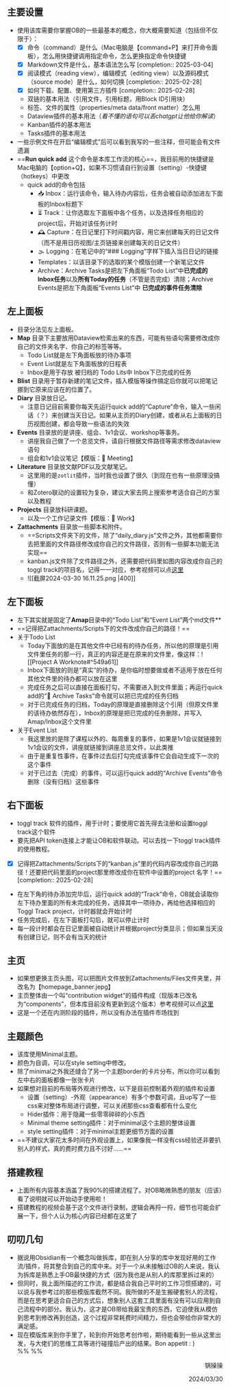 
## 主要设置
- 使用该库需要你掌握OB的一些最基本的概念，你大概需要知道（包括但不仅限于）：
	- [x] 命令（command）是什么（Mac电脑是【command+P】来打开命令面板），怎么用快捷键调用指定命令，怎么更换指定命令快捷键
	- [x] Markdown文件是什么，基本语法怎么写  [completion:: 2025-03-04]
	- [x] 阅读模式（reading view），编辑模式（editing view）以及源码模式（source mode）是什么，如何切换  [completion:: 2025-02-28]
	- [x] 如何下载、配置、使用第三方插件  [completion:: 2025-02-28]
	- 双链的基本用法（引用文件，引用标题，用Block ID引用块）
	- 标签、文件的属性（properties/meta data/front matter）怎么用
	- Dataview插件的基本用法（*看不懂的语句可以丢chatgpt让他给你解读*）
	- Kanban插件的基本用法
	- Tasks插件的基本用法
- 一些示例文件在开启“编辑模式”后可以看到我写的一些注释，但可能会有文件遗漏
- ==**Run quick add** 这个命令是本库工作流的核心==，我目前用的快捷键是Mac电脑的【option+Q】，如果不习惯请自行到设置（setting）-快捷键（hotkeys）中更改
	- quick add的命令包括
		- 📥 Inbox：运行该命令，输入待办内容后，任务会被自动添加进左下面板的Inbox标题下
		- ⏳ Track：让你选取左下面板中各个任务，以及选择任务相应的project后，开始对该任务计时
		- 🕰 Capture：在日记里打下时间戳内容，用它来创建每天的日记文件（而不是用日历视图/主页链接来创建每天的日记文件）
		- 🌫 Logging：在笔记中的“### Logging”字样下插入当日日记的链接
		- Templates：以该目录下的选取的某个模版创建一个新笔记文件
		- Archive：Archive Tasks是把左下角面板“Todo List”中**已完成的Inbox任务**以及**所有Today的任务**（不管是否完成）清除；Archive Events是把左下角面板“Events List”中  **已完成的事件任务清除**
## 左上面板
- 目录分法见左上面板。
- **Map** 目录下主要放用Dataview检索出来的东西，可能有些语句需要修改成你自己的文件夹名字、你自己的标签等等。
	- Todo List就是左下角面板放的待办事项
	- Event List就是左下角面板放的日程表
	- Inbox是用于存放 被归档的 Todo Lits中 Inbox下已完成的任务
- **Blist** 目录用于暂存新建的笔记文件，插入模版等操作搞定后你就可以把笔记挪到它原来应该在的位置了。
- **Diary** 目录放日记。
	- 注意日记目前需要你每天先运行quick add的“Capture”命令，输入一些闲话（？）来创建当天日记。如果从主页的Diary创建，或者从右上面板的日历视图创建，都会导致一些语法的失效
- **Events** 目录放的是讲座、组会、1v1会议、workshop等事务。
	- 讲座我自己做了一个总览文件，请自行根据文件路径等需求修改dataview语句
	- 组会和1v1会议笔记【模版：👀 Meeting】
- **Literature** 目录放文献PDF以及文献笔记。
	- 这里用的是`zotlit`插件，当时我也设置了很久（到现在也有一些原理没搞懂）
	- 和Zotero联动的设置较为复杂，建议大家去网上搜索参考适合自己的方案以及教程
- **Projects** 目录放科研课题。
	- 以及一个工作记录文件【模版：🧸 Work】
- **Zattachments** 目录放一些脚本和附件。
	- ==Scripts文件夹下的文件，除了“daily_diary.js”文件之外，其他都需要你去把里面的文件路径修改成你自己的文件路径，否则有一些脚本功能无法实现==
	- kanban.js文件除了文件路径之外，还需要把代码里如图内容改成你自己的toggl track的项目名，记得一一对应，参考视频可以点[这里](https://www.bilibili.com/video/BV1mb4y1y7R6/)
	- ![[截屏2024-03-30 16.11.25.png |400]]

## 左下面板
- 左下其实就是固定了**Amap**目录中的“Todo List”和“Event List”两个md文件**
- ==记得把Zattachments/Scripts下的文件改成你自己的路径！==
- 关于Todo List
	- Today下面放的是在其他文件中已经有的待办任务，所以他的原理是引用文件里任务的那一行，真正的内容还是在原来的文件里，像这样：![[Project A Worknote#^549a61]]
	- Inbox下面放的则是“真实”的待办，是你临时想要做或者不适用于放在任何其他文件里的待办都可以放在这里
	- 完成任务之后可以直接在面板打勾，不需要进入到文件里面；再运行quick add的“🧾 Archive Tasks”命令就可以把已完成的任务归档
	- 对于已完成任务的归档，Today的原理是直接删除这个引用（但原文件里的该待办依然存在），Inbox的原理是把已完成的任务删除，并写入Amap/Inbox这个文件里
- 关于Event List
	- 我这里放的是除了课程以外的、每周重复的事件，如果是1v1会议就链接到1v1会议的文件，讲座就链接到讲座总览文件，以此类推
	- 由于是重复性事件，在事件过去后打勾完成该事件它会自动生成下一次的这个事件
	- 对于已过去（完成）的事件，可以运行quick add的“Archive Events”命令删除（没有归档）这些事件
## 右下面板
- toggl track 软件的插件，用于计时；要使用它首先得去注册和设置toggl track这个软件
- 要先把API token连接上才能让OB和软件联动。可以去找一下toggl track插件的使用教程。
- [x] 记得把Zattachments/Scripts下的“kanban.js”里的代码内容改成你自己的路径！还要把代码里面的project那里修改成你在软件中设置的project 名字！==  [completion:: 2025-02-28]
- 在左下角的待办添加完毕后，运行quick add的“Track”命令，OB就会读取你左下待办里面的所有未完成的任务，选择其中一项待办，再给他选择相应的Toggl Track project，计时器就会开始计时
- 任务完成后，在左下面板打勾后，就可以停止计时
- 每一段计时都会在日记里面被自动统计并根据project分类显示；但如果当天没有创建日记，则不会有当天的统计
## 主页
- 如果想更换主页头图，可以把图片文件放到Zattachments/Files文件夹里，并改名为【homepage_banner.jepg】
- 主页整体由一个叫“contribution widget”的插件构成（现版本已改名为“components”，但本库目前没有更新到这个版本）参考视频可以点[这里](https://www.bilibili.com/video/BV1TJ4m1x76K)
- 这是一个还在内测阶段的插件，所以没有办法在插件市场找到
## 主题颜色
- 该库使用Minimal主题。
- 颜色为自调，可以在style setting中修改。
- 除了minimal之外我还缝合了另一个主题border的卡片分布，所以你可以看到左中右的面板都像一张张卡片
- 如果想对目前的布局等外观进行修改，以下是目前控制着外观的插件和设置
	- 设置（setting）-外观（appearance）有多个参数可调，且up写了一些css来对整体布局进行调整，可以关闭那些css查看都有什么变化
	- Hider插件：用于隐藏一些零零碎碎的小东西
	- Minimal theme setting插件：对于minimal这个主题的整体设置
	- style setting插件：对于minimal主题更细节方面的设置
- ==不建议大家花太多时间在外观设置上，如果像我一样没有css经验还非要扒别人的样式，真的费时费力且不讨好……==
## 搭建教程
- 上面所有内容基本涵盖了我90%的搭建流程了。对OB略微熟悉的朋友（应该）看了说明就可以开始动手使用啦！
- 搭建教程的视频会基于这个文件进行录制，逻辑会再捋一捋，细节也可能会扩展一下，但个人认为核心内容已经都在这里了

## 叨叨几句
- 据说用Obsidian有一个概念叫做拆库，即在别人分享的库中发现好用的工作流/插件，将其整合到自己的库中来。对于一个从未接触过OB的人来说，我认为拆库是熟悉上手OB最快捷的方式（因为我也是从别人的库那里拆过来的）
- 但同时，我上面所描述的工作流，都是结合我自己平时的工作习惯搭建的，可以说与我参考过的那些模版库截然不同。我所做的不是生搬硬套别人的流程，而是在思考更适合自己的方式后，想象别人这套工具里面有没有可以应用到自己流程中的部分。我认为，这才是OB带给我最宝贵的东西，它迫使我从模仿到思考到修改再到创造，这个过程非常耗费时间精力，但也会带给你非常大的满足感。
- 现在模版库来到你手里了，轮到你开始思考创作啦，期待能看到一些从这里出发，与大佬们的思维工具等进行碰撞后产出的结果。Bon appetit : )
<br>%% %%
<p align="right">锅操操</p>
<p align="right">2024/03/30</p>